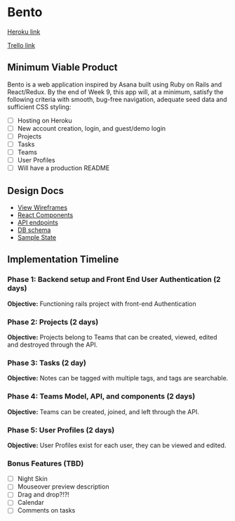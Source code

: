 # Bento

[Heroku link][heroku]

[Trello link][trello]

[heroku]: http://bento-.herokuapp.com
[trello]: https://trello.com/b/UGFK5ng3/bento-board

## Minimum Viable Product

Bento is a web application inspired by Asana built using Ruby on Rails
and React/Redux.  By the end of Week 9, this app will, at a minimum, satisfy the
following criteria with smooth, bug-free navigation, adequate seed data and
sufficient CSS styling:

- [ ] Hosting on Heroku
- [ ] New account creation, login, and guest/demo login
- [ ] Projects
- [ ] Tasks
- [ ] Teams
- [ ] User Profiles
- [ ] Will have a production README

## Design Docs
* [View Wireframes][wireframes]
* [React Components][components]
* [API endpoints][api-endpoints]
* [DB schema][schema]
* [Sample State][sample-state]

[wireframes]: ./wireframes
[components]: ./component-hierarchy.md
[sample-state]: ./sample-state.md
[api-endpoints]: ./api-endpoints.md
[schema]: ./schema.md

## Implementation Timeline

### Phase 1: Backend setup and Front End User Authentication (2 days)

**Objective:** Functioning rails project with front-end Authentication

### Phase 2: Projects (2 days)

**Objective:** Projects belong to Teams that can be created, viewed, edited and destroyed through the API.

### Phase 3: Tasks (2 day)

**Objective:** Notes can be tagged with multiple tags, and tags are searchable.

### Phase 4: Teams Model, API, and components (2 days)

**Objective:** Teams can be created, joined, and left through
the API.

### Phase 5: User Profiles (2 days)

**Objective:** User Profiles exist for each user, they can be viewed and edited.

### Bonus Features (TBD)
- [ ] Night Skin
- [ ] Mouseover preview description
- [ ] Drag and drop?!?!
- [ ] Calendar
- [ ] Comments on tasks
